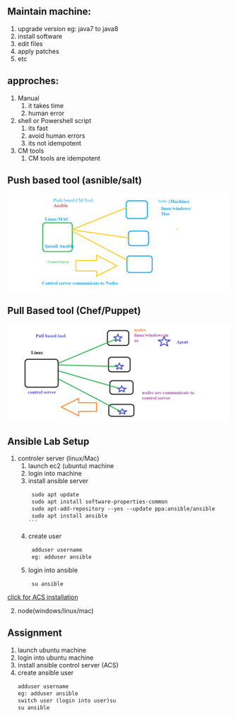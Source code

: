 ## Maintain machine:
   1. upgrade version  eg: java7 to java8 
   2. install software
   3. edit files
   4. apply patches
   5. etc 
## approches:
   1. Manual 
      1. it takes time
      2. human error
   2. shell or Powershell script
      1. its fast
      2. avoid human errors
      3. its not idempotent
   3. CM tools 
      1. CM tools are idempotent 
## Push based tool (asnible/salt)
   ![Ansible](images/Push.png)
## Pull Based tool (Chef/Puppet)
   ![Chef](images/Pull.png)

## Ansible Lab Setup
   1. controler server (linux/Mac)
      1. launch ec2 (ubuntu) machine
      2. login into machine
      3. install ansible server
           ````
            sudo apt update
            sudo apt install software-properties-common
            sudo apt-add-repository --yes --update ppa:ansible/ansible
            sudo apt install ansible
          ```
      4. create user 
         ```
          adduser username
          eg: adduser ansible 
         ```
      5. login into ansible
         ```
          su ansible
         ```
 [click for ACS installation](https://docs.ansible.com/ansible/latest/installation_guide/intro_installation.html#installing-ansible-on-ubuntu)

   2. node(windows/linux/mac)



## Assignment
   1. launch ubuntu machine
   2. login into ubuntu machine 
   3. install ansible control server (ACS)
   4. create ansible user
      ```
      adduser username
      eg: adduser ansible 
      switch user (login into user)su
      su ansible
      ```